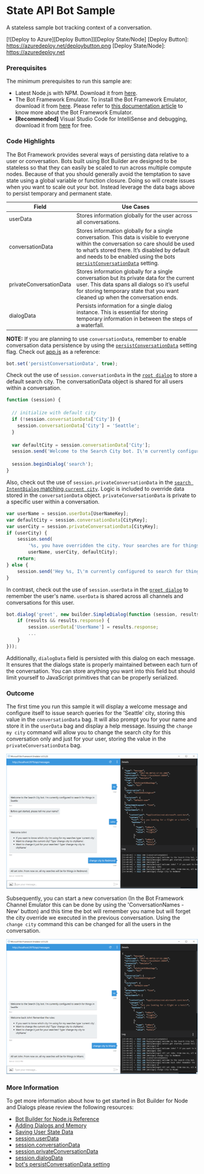 # State API Bot Sample

A stateless sample bot tracking context of a conversation.

[![Deploy to Azure][Deploy Button]][Deploy State/Node]
[Deploy Button]: https://azuredeploy.net/deploybutton.png
[Deploy State/Node]: https://azuredeploy.net

### Prerequisites

The minimum prerequisites to run this sample are:
* Latest Node.js with NPM. Download it from [here](https://nodejs.org/en/download/).
* The Bot Framework Emulator. To install the Bot Framework Emulator, download it from [here](https://emulator.botframework.com/). Please refer to [this documentation article](https://github.com/microsoft/botframework-emulator/wiki/Getting-Started) to know more about the Bot Framework Emulator.
* **[Recommended]** Visual Studio Code for IntelliSense and debugging, download it from [here](https://code.visualstudio.com/) for free.

### Code Highlights

The Bot Framework provides several ways of persisting data relative to a user or conversation.
Bots built using Bot Builder are designed to be stateless so that they can easily be scaled to run across multiple compute nodes. Because of that you should generally avoid the temptation to save state using a global variable or function closure. Doing so will create issues when you want to scale out your bot. Instead leverage the data bags above to persist temporary and permanent state.

Field | Use Cases
-------- | ---------
userData | Stores information globally for the user across all conversations.
conversationData | Stores information globally for a single conversation. This data is visible to everyone within the conversation so care should be used to what’s stored there. It’s disabled by default and needs to be enabled using the bots [`persistConversationData`](https://docs.botframework.com/en-us/node/builder/chat-reference/interfaces/_botbuilder_d_.iuniversalbotsettings.html#persistconversationdata) setting.
privateConversationData | Stores information globally for a single conversation but its private data for the current user. This data spans all dialogs so it’s useful for storing temporary state that you want cleaned up when the conversation ends.
dialogData | Persists information for a single dialog instance. This is essential for storing temporary information in between the steps of a waterfall.

**NOTE:** If you are planning to use `conversationData`, remember to enable conversation data persistence by using the [`persistConversationData`](https://docs.botframework.com/en-us/node/builder/chat-reference/interfaces/_botbuilder_d_.iuniversalbotsettings.html#persistconversationdata) setting flag. Check out [app.js](app.js#L38) as a reference:

````JavaScript
bot.set('persistConversationData', true);
````

Check out the use of `session.conversationData` in the [`root dialog`](app.js#L24-L35) to store a default search city. The conversationData object is shared for all users within a conversation.

````JavaScript
function (session) {

  // initialize with default city
  if (!session.conversationData['City']) {
    session.conversationData['City'] = 'Seattle';
  }

  var defaultCity = session.conversationData['City'];
  session.send('Welcome to the Search City bot. I\'m currently configured to search for things in %s', defaultCity);

  session.beginDialog('search');
}
````

Also, check out the use of `session.privateConversationData` in the [`search IntentDialog` matching `current city`](app.js#L59-L70). Logic is included to override data stored in the `conversationData` object. `privateConversationData` is private to a specific user within a conversation.

````JavaScript
var userName = session.userData[UserNameKey];
var defaultCity = session.conversationData[CityKey];
var userCity = session.privateConversationData[CityKey];
if (userCity) {
    session.send(
        '%s, you have overridden the city. Your searches are for things in %s. The default conversation city is %s.',
        userName, userCity, defaultCity);
    return;
} else {
    session.send('Hey %s, I\'m currently configured to search for things in %s.', userName, defaultCity);
}
````

In contrast, check out the use of `session.userData` in the [`greet dialog`](app.js#L103-L115) to remember the user's name. `userData` is shared across all channels and conversations for this user.

````JavaScript
bot.dialog('greet', new builder.SimpleDialog(function (session, results) {
    if (results && results.response) {
        session.userData['UserName'] = results.response;
        ...
    }
}));
````

Additionally, `dialogData` field is persisted with this dialog on each message. It ensures that the dialogs state is properly maintained between each turn of the conversation. You can store anything you want into this field but should limit yourself to JavaScript primitives that can be properly serialized.

### Outcome

The first time you run this sample it will display a welcome message and configure itself to issue search queries for the 'Seattle' city, storing this value in the `conversationData` bag. It will also prompt you for your name and store it in the `userData` bag and display a help message. Issuing the `change my city` command will allow you to change the search city for this conversation only and just for your user, storing the value in the `privateConversationData` bag.

![Sample Outcome](images/outcome-1.png)

Subsequently, you can start a new conversation (In the Bot Framework Channel Emulator this can be done by using the 'ConversationNames - New' button) and this time the bot will remember you name but will forget the city override we executed in the previous conversation. Using the `change city` command this can be changed for all the users in the conversation.

![Sample Outcome](images/outcome-2.png)

### More Information

To get more information about how to get started in Bot Builder for Node and Dialogs please review the following resources:
* [Bot Builder for Node.js Reference](https://docs.botframework.com/en-us/node/builder/overview/#navtitle)
* [Adding Dialogs and Memory](https://docs.botframework.com/en-us/node/builder/guides/core-concepts/#adding-dialogs-and-memory)
* [Saving User State Data](https://docs.botframework.com/en-us/core-concepts/userdata)
* [session.userData](https://docs.botframework.com/en-us/node/builder/chat-reference/classes/_botbuilder_d_.session.html#userdata)
* [session.conversationData](https://docs.botframework.com/en-us/node/builder/chat-reference/classes/_botbuilder_d_.session.html#conversationdata)
* [session.privateConversationData](https://docs.botframework.com/en-us/node/builder/chat-reference/classes/_botbuilder_d_.session.html#privateconversationdata)
* [session.dialogData](https://docs.botframework.com/en-us/node/builder/chat-reference/classes/_botbuilder_d_.session.html#dialogdata)
* [bot's persistConversationData setting](https://docs.botframework.com/en-us/node/builder/chat-reference/interfaces/_botbuilder_d_.iuniversalbotsettings.html#persistconversationdata)

